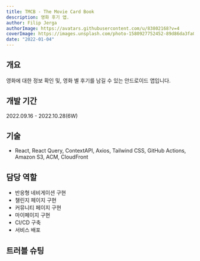 ```yaml
---
title: TMCB - The Movie Card Book
description: 영화 후기 앱.
author: Filip Jerga
authorImage: https://avatars.githubusercontent.com/u/83802168?v=4
coverImage: https://images.unsplash.com/photo-1580927752452-89d86da3fa0a?ixlib=rb-1.2.1&ixid=MnwxMjA3fDB8MHxwaG90by1wYWdlfHx8fGVufDB8fHx8&auto=format&fit=crop&w=1540&q=50
date: "2022-01-04"
---
```


## 개요

영화에 대한 정보 확인 및, 영화 별 후기를 남길 수 있는 안드로이드 앱입니다.

## 개발 기간

2022.09.16 - 2022.10.28(6W)

## 기술

- React, React Query, ContextAPI, Axios, Tailwind CSS, GitHub Actions, Amazon S3, ACM, CloudFront

## 담당 역할

- 반응형 네비게이션 구현
- 챌린지 페이지 구현
- 커뮤니티 페이지 구현
- 마이페이지 구현
- CI/CD 구축
- 서비스 배포

## 트러블 슈팅
